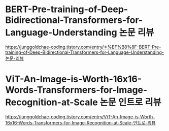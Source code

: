 # BERT-Pre-training-of-Deep-Bidirectional-Transformers-for-Language-Understanding 논문 리뷰

https://junggoldchae-coding.tistory.com/entry/✳%EF%B8%8F-BERT-Pre-training-of-Deep-Bidirectional-Transformers-for-Language-Understanding-논문-리뷰


# ViT-An-Image-is-Worth-16x16-Words-Transformers-for-Image-Recognition-at-Scale 논문 인트로 리뷰

https://junggoldchae-coding.tistory.com/entry/ViT-An-Image-is-Worth-16x16-Words-Transformers-for-Image-Recognition-at-Scale-인트로-리뷰